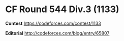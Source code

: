 # CF Round 544 Div.3 (1133)
**Contest**
https://codeforces.com/contest/1133


**Editorial**
http://codeforces.com/blog/entry/65807
